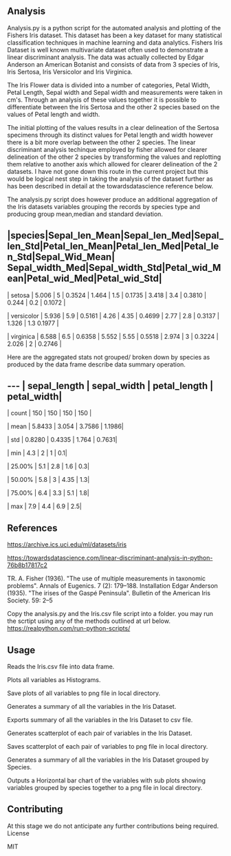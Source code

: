 Analysis
--------------
Analysis.py is a python script for the automated analysis and plotting of the Fishers Iris dataset. This dataset has been a key dataset for many statistical classification techniques in machine learning and data analytics.
Fishers Iris Dataset is well known multivariate dataset often used to demonstrate a linear discriminant analysis.
The data was actually collected by Edgar Anderson an American Botanist and consists of data from 3 species of Iris,
Iris Sertosa, Iris Versicolor and Iris Virginica. 

The Iris Flower data is divided into a number of categories, Petal Width, Petal Length, Sepal width and Sepal width and measurements were taken in cm's. 
Through an analysis of these values together it is possible to differentiate between the Iris Sertosa and the other 2 species based on the values of Petal length and width.

The initial plotting of the values results in a clear delineation of the Sertosa specimens through its distinct values for Petal length and width however there is a bit more overlap 
between the other 2 species. The linear discriminant analysis techinque employed by fisher allowed for clearer delineation of the other 2 species by transforming the values and replotting
them relative to another axis which allowed for clearer delineation of the 2 datasets. I have not gone down this route in the current project but this would be logical nest step in taking 
the analysis of the dataset further as has been described in detail at the towardsdatascience reference below.

The analysis.py script does however produce an additional aggregation of the Iris datasets variables grouping the records by species type and producing group mean,median and standard deviation.

 |species|Sepal_len_Mean|Sepal_len_Med|Sepal_len_Std|Petal_len_Mean|Petal_len_Med|Petal_len_Std|Sepal_Wid_Mean| 	Sepal_width_Med|Sepal_width_Std|Petal_wid_Mean|Petal_wid_Med|Petal_wid_Std| 
 -------------------------------------------------------------------------------------------------------------------------
 | setosa	 | 5.006  | 5	| 0.3524 | 1.464  | 1.5	 |  0.1735 |	3.418	 |  3.4	 | 0.3810 | 	0.244 | 	0.2 |	0.1072 | 
 
 | versicolor | 	5.936	  |  5.9	 | 0.5161	 |  4.26 |  4.35	 |  0.4699 | 2.77 |  2.8	 |  0.3137	 | 1.326	 | 1.3	0.1977 | 
 
 | virginica | 	6.588	 |   6.5	  |  0.6358	  |  5.552	 | 5.55	|   0.5518	 |  2.974	 | 3	 | 0.3224	| 2.026 | 	2	 | 0.2746 | 

Here are the aggregated stats not grouped/ broken down by species as produced by the data frame describe data summary operation.

  ---     | sepal_length | sepal_width | petal_length | petal_width|
 ----------------------------------------------------------------------
 | count	 |   150	   |   150	|   150	 |   150 |
 
 | mean	  |   5.8433 | 3.054	| 3.7586	|  1.1986|
 
 | std	   |  0.8280  | 0.4335	| 1.764 |   0.7631|
 
 | min	   |   4.3	   |  2	   |  1  |  0.1|
 
 | 25.00%	|   5.1	   |  2.8	 | 1.6	 |  0.3|
 
 | 50.00%	|   5.8	   |   3   | 4.35 | 	1.3|
 
 | 75.00% |  	6.4    | 3.3	  | 5.1  |  1.8|
 
 | max	   |   7.9	   |   4.4	|  6.9	|  2.5|

References 
------------
https://archive.ics.uci.edu/ml/datasets/iris

https://towardsdatascience.com/linear-discriminant-analysis-in-python-76b8b17817c2

TR. A. Fisher (1936). "The use of multiple measurements in taxonomic problems". Annals of Eugenics. 7 (2): 179–188.
Installation
Edgar Anderson (1935). "The irises of the Gaspé Peninsula". Bulletin of the American Iris Society. 59: 2–5

Copy the analysis.py and the Iris.csv file script into a folder. 
you may run the scrtipt using any of the methods outlined at url below.
https://realpython.com/run-python-scripts/

Usage
------
Reads the Iris.csv file into data frame.

Plots all variables as Histograms.

Save plots of all variables to png file in local directory.

Generates a summary of all the variables in the Iris Dataset.

Exports summary of all the variables in the Iris Dataset to csv file.

Generates scatterplot of each pair of variables in the Iris Dataset.

Saves scatterplot of each pair of variables to png file in local directory.

Generates a summary of all the variables in the Iris Dataset grouped by Species.

Outputs a Horizontal bar chart of the variables with sub plots showing variables grouped by species together to a png file in local directory. 


Contributing
--------
At this stage we do not anticipate any further contributions being required.
License

MIT

